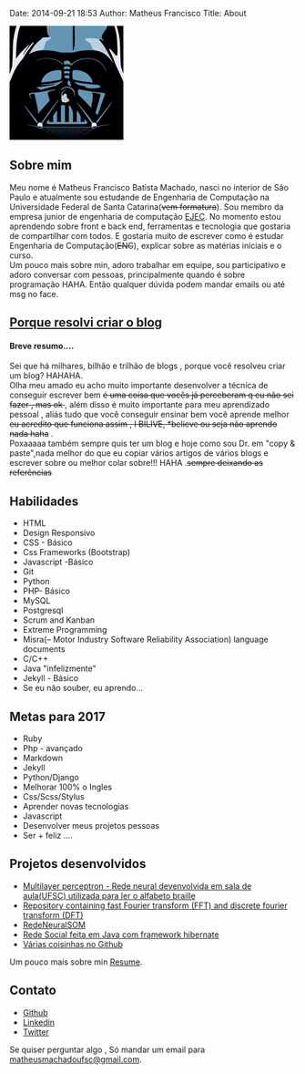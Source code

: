 Date: 2014-09-21 18:53
Author: Matheus Francisco
Title: About

<img  class="img-rounded" src="../images/headshot.jpg" alt="Matheus Francisco">

<div class="mt50">


<h2>Sobre mim</h2>

<p>Meu nome é Matheus Francisco Batista Machado, nasci no interior de São Paulo e atualmente sou estudande de Engenharia de Computação na Universidade Federal de Santa Catarina(<strike>vem formatura</strike>). Sou membro da empresa junior de engenharia de computação <a href="http://www.ejec.eng.br/">EJEC</a>.
No momento estou aprendendo sobre front e back end,  ferramentas e tecnologia que gostaria  de compartilhar com todos. E gostaria muito de escrever como  é estudar Engenharia de Computação(<strike>ENC</strike>), explicar sobre as matérias iniciais e o curso.<br>Um pouco mais sobre min, adoro trabalhar em equipe, sou participativo e adoro conversar com pessoas, principalmente quando é sobre programação HAHA. Então qualquer dúvida podem mandar emails ou até msg no face.</p>


<a href="https://matheusfrancisco.github.io/meu-primeiro-post/"><h2> Porque resolvi criar o blog</h2></a>
<h4> Breve resumo.... </h4>
Sei que há milhares, bilhão e trilhão de blogs , porque você resolveu criar um blog? HAHAHA. <br> Olha meu amado eu acho muito importante desenvolver a técnica de conseguir escrever bem <strike>é uma coisa que vocês já perceberam q eu não sei fazer , mas ok </strike>, além disso é muito importante para meu aprendizado pessoal , aliás tudo que você conseguir ensinar bem você  aprende melhor<strike> eu acredito que funciona assim , I BILIVE, *believe  ou seja não aprendo nada haha</strike> . <br>
Poxaaaaa também sempre quis ter um blog e hoje como sou Dr. em "copy & paste",nada melhor do que eu copiar vários artigos de vários blogs e escrever sobre ou melhor colar sobre!!! HAHA .<strike>sempre deixando as referências </strike>


<h2>Habilidades</h2>

<ul class="skill-list">
	<li>HTML  </li>
	<li>Design Responsivo </li>
	<li>CSS - Básico</li>
	<li>Css Frameworks (Bootstrap)</li>
	<li>Javascript -Básico</li>
	<li>Git</li>
	<li>Python</li>
	<li>PHP- Básico</li>
	<li>MySQL</li>
	<li>Postgresql</li>
	<li>Scrum and Kanban</li>
	<li> Extreme Programming</li>
	<li>Misra(– Motor Industry Software Reliability
Association) language documents </li>
	<li>C/C++</li>
	<li>Java "infelizmente"</li>
	<li>Jekyll - Básico</li>
	<li>Se eu não souber, eu aprendo...</li>

</ul>

<h2>Metas para 2017  </h2>

<ul class="skill-list">
	<li> Ruby </li>
	<li> Php - avançado</li>
	<li> Markdown</li>
	<li> Jekyll</li>
	<li> Python/Django</li>
	<li> Melhorar 100% o Ingles  </li>
	<li> Css/Scss/Stylus </li>
	<li> Aprender novas tecnologias </li>
	<li> Javascript </li>
	<li> Desenvolver meus projetos pessoas </li>
	<li> Ser + feliz ....</li>
</ul>

<h2>Projetos desenvolvidos</h2>

<ul>
	<li><a href="https://github.com/matheusfrancisco/Multilayer-perceptron">Multilayer perceptron - Rede neural devenvolvida em sala de aula(UFSC) utilizada para ler o alfabeto braille
</a></li>
	<li><a href="https://github.com/matheusfrancisco/Implementa-o-fft-dft">Repository containing fast Fourier transform (FFT) and discrete fourier transform (DFT)</a></li>
	<li><a href="https://github.com/alechaito/RedeNeuralSOM">RedeNeuralSOM</a></li>
                              <li><a href="https://github.com/matheusfrancisco/redesocial">Rede Social feita em Java com framework hibernate</a></li>
	<li><a href="https://github.com/matheusfrancisco">Várias coisinhas no Github</a></li>
</ul>

<p>Um pouco mais sobre min <a href="https://github.com/matheusfrancisco/resume-cv">Resume</a>.</p>

<h2>Contato</h2>

<ul>
	<li><a href="https://github.com/matheusfrancisco/">Github</a></li>
	<li><a data-proofer-ignore href="https://www.linkedin.com/in/matheus-francisco-8797a194">Linkedin</a></li>
	<li><a href="https://twitter.com/@MtChicao">Twitter</a></li>
</ul>

<p>Se quiser perguntar algo , Só mandar um email para <a href="mailto:matheusmachadoufsc@gmail.com">matheusmachadoufsc@gmail.com</a>.</p>

</div>
